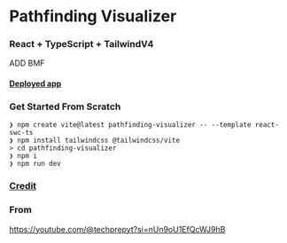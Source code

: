 # Pathfinding Visualizer

### React + TypeScript + TailwindV4

ADD BMF

#### [Deployed app](https://pathfinding-visualizer-nu.vercel.app/)

### Get Started From Scratch

```
❯ npm create vite@latest pathfinding-visualizer -- --template react-swc-ts
❯ npm install tailwindcss @tailwindcss/vite
> cd pathfinding-visualizer
❯ npm i
❯ npm run dev
```

### [Credit](https://youtu.be/fLpvgCVYjTo?si=gCaJisciy9Qzcn_V)
### From 
https://youtube.com/@techprepyt?si=nUn9oU1EfQcWJ9hB
